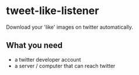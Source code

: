 # tweet-like-listener

Download your 'like' images on twitter automatically.

## What you need

* a twitter developer account
* a server / computer that can reach twitter
